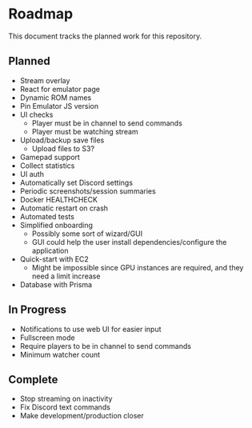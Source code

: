 # Roadmap

This document tracks the planned work for this repository.

## Planned

- Stream overlay
- React for emulator page
- Dynamic ROM names
- Pin Emulator JS version
- UI checks
  - Player must be in channel to send commands
  - Player must be watching stream
- Upload/backup save files
  - Upload files to S3?
- Gamepad support
- Collect statistics
- UI auth
- Automatically set Discord settings
- Periodic screenshots/session summaries
- Docker HEALTHCHECK
- Automatic restart on crash
- Automated tests
- Simplified onboarding
  - Possibly some sort of wizard/GUI
  - GUI could help the user install dependencies/configure the application
- Quick-start with EC2
  - Might be impossible since GPU instances are required, and they need a limit increase
- Database with Prisma

## In Progress

- Notifications to use web UI for easier input
- Fullscreen mode
- Require players to be in channel to send commands
- Minimum watcher count

## Complete

- Stop streaming on inactivity
- Fix Discord text commands
- Make development/production closer
